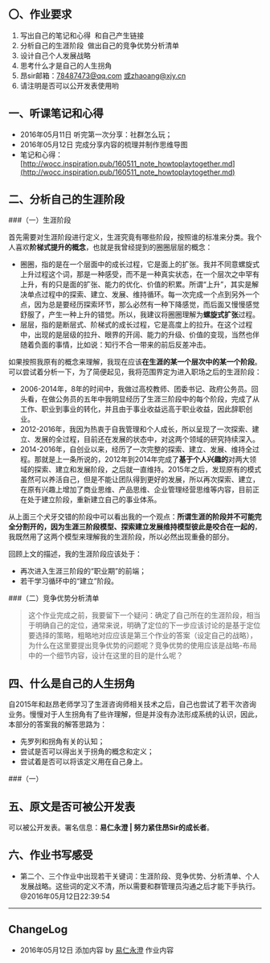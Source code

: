 ## 〇、作业要求

1. 写出自己的笔记和心得  和自己产生链接
2. 分析自己的生涯阶段  做出自己的竞争优势分析清单
3. 设计自己个人发展战略
4. 思考什么才是自己的人生拐角
5. 昂sir邮箱：78487473@qq.com 或zhaoang@xjy.cn
6. 请注明是否可以公开发表使用哟

## 一、听课笔记和心得

- 2016年05月11日 听完第一次分享：社群怎么玩；
- 2016年05月12日 完成分享内容的梳理并制作思维导图
- 笔记和心得：[http://wocc.inspiration.pub/160511_note_howtoplaytogether.md](http://wocc.inspiration.pub/160511_note_howtoplaytogether.md)

## 二、分析自己的生涯阶段

###（一）生涯阶段

首先需要对生涯阶段进行定义，生涯究竟有哪些阶段，按照谁的标准来分类。我个人喜欢**阶梯式提升的概念**，也就是我曾经提到的圈圈层层的概念：

- 圈圈，指的是在一个层面中的成长过程，它是面上的扩张。我并不同意螺旋式上升过程这个词，那是一种感受，而不是一种真实状态，在一个层次之中罕有上升，有的只是面的扩张、能力的优化、价值的积累。所谓“上升”，其实是解决单点过程中的探索、建立、发展、维持循环。每一次完成一个点到另外一个点，因为总是要经历探索环节，那么必然有一种下降感觉，而后面又慢慢感觉舒服了，产生一种上升的错觉。所以，我建议将圈圈理解为**螺旋式扩张**过程。
- 层层，指的是断层式、阶梯式的成长过程，它是高度上的拉升。在这个过程中，出现的是层级的拉升、眼界的开阔、能力的升级、价值的变现，当然也伴随着负面的事情，比如说：知行不合一带来的前后反差冲击。

如果按照我原有的概念来理解，我现在应该**在生涯的某一个层次中的某一个阶段**。可以尝试着分析一下，为了简便起见，我将范围界定为进入职场之后的生涯阶段：

- 2006-2014年，8年的时间中，我做过高校教师、团委书记、政府公务员。回头看，在做公务员的五年中我明显经历了生涯三阶段中的每个阶段，完成了从工作、职业到事业的转化，并且由于事业收益远高于职业收益，因此辞职创业。
- 2012-2016年，我因为热衷于自我管理和个人成长，所以呈现了一次探索、建立、发展的全过程，目前还在发展的状态中，对这两个领域的研究持续深入。
- 2014-2016年，自创业以来，经历了一次完整的探索、建立、发展、维持全过程。那就是上一条所说的，2012年到2014年完成了**基于个人兴趣的**对两大领域的探索、建立和发展阶段，之后就一直维持。2015年之后，发现原有的模式虽然可以养活自己，但是不能让团队得到更好的发展，所以再次探索、建立，在原有兴趣上增加了商业思维、产品思维、企业管理经营思维等内容，目前正在处于建立阶段，重新建立自己的事业体系。

从上面三个犬牙交错的阶段中可以看出我的一个观点：**所谓生涯的阶段并不可能完全分割开的，因为生涯三阶段模型、探索建立发展维持模型彼此是咬合在一起的**，我既然用了这两个模型来理解我的生涯阶段，所以必然出现重叠的部分。

回顾上文的描述，我的生涯阶段应该处于：
- 再次进入生涯三阶段的“职业期”的前端；
- 若干学习循环中的“建立”阶段。

###（二）竞争优势分析清单

> 这个作业完成之前，我要留下一个疑问：确定了自己所在的生涯阶段，相当于明确自己的定位，通常来说，明确了定位的下一步应该讨论的是基于定位要选择的策略，粗略地对应应该是第三个作业的答案（设定自己的战略），为什么在这里要提出竞争优势的问题呢？竞争优势的使用应该是战略-布局中的一个细节内容，设计在这里的目的是什么呢？

## 四、什么是自己的人生拐角

自2015年和赵昂老师学习了生涯咨询师相关技术之后，自己也尝试了若干次咨询业务。慢慢对于人生拐角有了些许理解，但是并没有办法形成系统的认识，因此，本部分的答案我的解答思路为：

- 先罗列和拐角有关的认知；
- 尝试是否可以得出关于拐角的概念和定义；
- 尝试着是否可以将该定义用在自己身上。

###（一）


## 五、原文是否可被公开发表

可以被公开发表。署名信息：**易仁永澄 | 努力紧住昂Sir的成长者**。

## 六、作业书写感受

- 第二个、三个作业中出现若干关键词：生涯阶段、竞争优势、分析清单、个人发展战略。这些词的定义不清，所以需要和群管理员沟通之后才能下手执行。@2016年05月12日22:39:54

----

## ChangeLog

- 2016年05月12日 添加内容 by [易仁永澄](http://blog.hiddenwangcc.com)
作业内容


